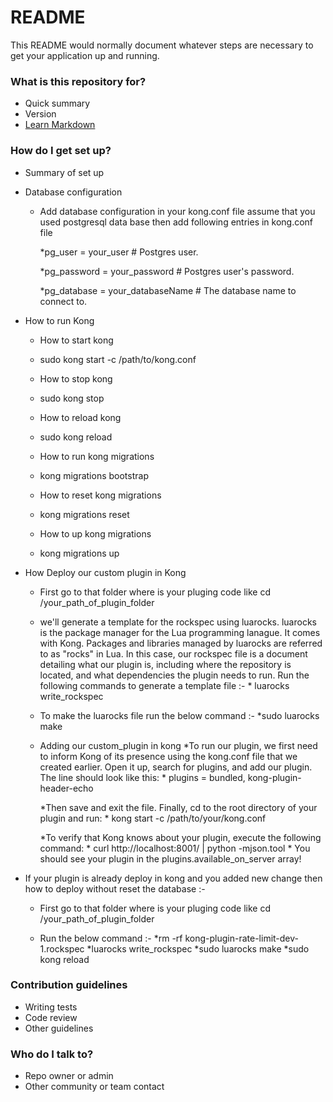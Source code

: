 # README #

This README would normally document whatever steps are necessary to get your application up and running.

### What is this repository for? ###

* Quick summary
* Version
* [Learn Markdown](https://bitbucket.org/tutorials/markdowndemo)

### How do I get set up? ###

* Summary of set up

* Database configuration
	
	* Add database configuration in your kong.conf file assume that you used postgresql data base then add following entries in kong.conf file
		
		*pg_user = your_user                  # Postgres user.
		
		*pg_password = your_password          # Postgres user's password.
		
		*pg_database = your_databaseName      # The database name to connect to.

* How to run Kong
	* How to start kong
	 * sudo kong start -c /path/to/kong.conf
	 
	* How to stop kong
	 * sudo kong stop
	 
	* How to reload kong
	 * sudo kong reload
	 
	* How to run kong migrations
	 * kong migrations bootstrap
	 
	* How to reset kong migrations
	 * kong migrations reset
	 
	* How to up kong migrations
	 * kong migrations up

* How Deploy our custom plugin in Kong
	
	* First go to that folder where is your pluging code like cd /your_path_of_plugin_folder
	
	* we'll generate a template for the rockspec using luarocks. luarocks is the package manager for the Lua programming lanague. 
	  It comes with Kong. Packages and libraries managed by luarocks are referred to as "rocks" in Lua. In this case, our rockspec 
	  file is a document detailing what our plugin is, including where the repository is located, and what dependencies the plugin needs to run. 
	  Run the following commands to generate a template file :-
			* luarocks write_rockspec
	
	* To make the luarocks file run the below command :-
		*sudo luarocks make
	
	* Adding our custom_plugin in kong
		*To run our plugin, we first need to inform Kong of its presence using the kong.conf file that we created earlier. Open it up, search for plugins, and add our plugin. 
		 The line should look like this:
			* plugins = bundled, kong-plugin-header-echo
		
		*Then save and exit the file. Finally, cd to the root directory of your plugin and run:
			* kong start -c /path/to/your/kong.conf
			
		*To verify that Kong knows about your plugin, execute the following command:
			* curl http://localhost:8001/ | python -mjson.tool
			* You should see your plugin in the plugins.available_on_server array!
			
* If your plugin is already deploy in kong and you added new change then how to deploy without reset the database :-
	
	* First go to that folder where is your pluging code like cd /your_path_of_plugin_folder
	
	* Run the below command :-
		*rm -rf kong-plugin-rate-limit-dev-1.rockspec 
		*luarocks write_rockspec
		*sudo luarocks make
		*sudo kong reload
	

	

### Contribution guidelines ###

* Writing tests
* Code review
* Other guidelines

### Who do I talk to? ###

* Repo owner or admin
* Other community or team contact
